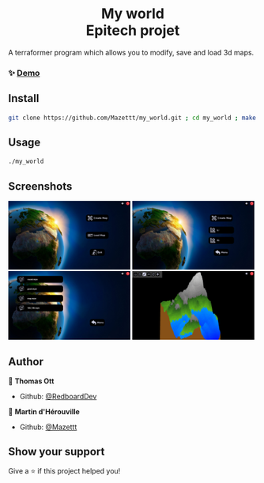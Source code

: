 <h1 align="center">My world<br/>Epitech projet</h1>
<p>
</p>

A terraformer program which allows you to modify, save and load 3d maps.

### ✨ [Demo](miam)

## Install

```sh
git clone https://github.com/Mazettt/my_world.git ; cd my_world ; make
```

## Usage

```sh
./my_world
```

## Screenshots

<div>
    <img src="assets/readme/main_menu.png" width=49% title="The main menu">
    <img src="assets/readme/menu_create.png" width=49% title="Menu where you can enter the size you want">
    <img src="assets/readme/load_menu.png" width=49% title="Menu where you can load a map previously created">
    <img src="assets/readme/world.png" width=49% title="The map editor">
</div>

## Author

👤 **Thomas Ott**

* Github: [@RedboardDev](https://github.com/RedboardDev)

👤 **Martin d'Hérouville**

* Github: [@Mazettt](https://github.com/Mazettt)
## Show your support

Give a ⭐️ if this project helped you!
